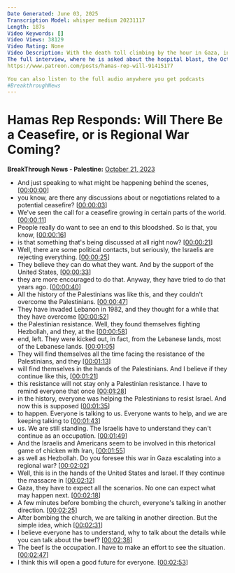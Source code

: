 ```yaml
---
Date Generated: June 03, 2025
Transcription Model: whisper medium 20231117
Length: 187s
Video Keywords: []
Video Views: 38129
Video Rating: None
Video Description: With the death toll climbing by the hour in Gaza, including over 1000 children, the whole world is wondering if there will be a ceasefire or if a larger war is likely. Rania Khalek asked Osama Hamdan, a senior representative of Hamas located in Lebanon, about what happens next. 
The full interview, where he is asked about the hospital blast, the October 7 operation, civilian deaths and Hamas’s endgame, is available for free on Patreon here: 
https://www.patreon.com/posts/hamas-rep-will-91415177
 
You can also listen to the full audio anywhere you get podcasts
#BreakthroughNews
---
```


# Hamas Rep Responds: Will There Be a Ceasefire, or is Regional War Coming?
**BreakThrough News - Palestine:** [October 21, 2023](https://www.youtube.com/watch?v=C_4wJMm3KEs)
*  And just speaking to what might be happening behind the scenes, [[00:00:00](https://www.youtube.com/watch?v=C_4wJMm3KEs&t=0.0s)]
*  you know, are there any discussions about or negotiations related to a potential ceasefire? [[00:00:03](https://www.youtube.com/watch?v=C_4wJMm3KEs&t=3.68s)]
*  We've seen the call for a ceasefire growing in certain parts of the world. [[00:00:11](https://www.youtube.com/watch?v=C_4wJMm3KEs&t=11.120000000000001s)]
*  People really do want to see an end to this bloodshed. So is that, you know, [[00:00:16](https://www.youtube.com/watch?v=C_4wJMm3KEs&t=16.96s)]
*  is that something that's being discussed at all right now? [[00:00:21](https://www.youtube.com/watch?v=C_4wJMm3KEs&t=21.68s)]
*  Well, there are some political contacts, but seriously, the Israelis are rejecting everything. [[00:00:25](https://www.youtube.com/watch?v=C_4wJMm3KEs&t=25.28s)]
*  They believe they can do what they want. And by the support of the United States, [[00:00:33](https://www.youtube.com/watch?v=C_4wJMm3KEs&t=33.6s)]
*  they are more encouraged to do that. Anyway, they have tried to do that years ago. [[00:00:40](https://www.youtube.com/watch?v=C_4wJMm3KEs&t=40.24s)]
*  All the history of the Palestinians was like this, and they couldn't overcome the Palestinians. [[00:00:47](https://www.youtube.com/watch?v=C_4wJMm3KEs&t=47.28s)]
*  They have invaded Lebanon in 1982, and they thought for a while that they have overcome [[00:00:52](https://www.youtube.com/watch?v=C_4wJMm3KEs&t=52.64s)]
*  the Palestinian resistance. Well, they found themselves fighting Hezbollah, and they, at the [[00:00:58](https://www.youtube.com/watch?v=C_4wJMm3KEs&t=58.8s)]
*  end, left. They were kicked out, in fact, from the Lebanese lands, most of the Lebanese lands. [[00:01:05](https://www.youtube.com/watch?v=C_4wJMm3KEs&t=65.76s)]
*  They will find themselves all the time facing the resistance of the Palestinians, and they [[00:01:13](https://www.youtube.com/watch?v=C_4wJMm3KEs&t=73.6s)]
*  will find themselves in the hands of the Palestinians. And I believe if they continue like this, [[00:01:21](https://www.youtube.com/watch?v=C_4wJMm3KEs&t=81.44s)]
*  this resistance will not stay only a Palestinian resistance. I have to remind everyone that once [[00:01:28](https://www.youtube.com/watch?v=C_4wJMm3KEs&t=88.16s)]
*  in the history, everyone was helping the Palestinians to resist Israel. And now this is supposed [[00:01:35](https://www.youtube.com/watch?v=C_4wJMm3KEs&t=95.19999999999999s)]
*  to happen. Everyone is talking to us. Everyone wants to help, and we are keeping talking to [[00:01:43](https://www.youtube.com/watch?v=C_4wJMm3KEs&t=103.11999999999999s)]
*  us. We are still standing. The Israelis have to understand they can't continue as an occupation. [[00:01:49](https://www.youtube.com/watch?v=C_4wJMm3KEs&t=109.44s)]
*  And the Israelis and Americans seem to be involved in this rhetorical game of chicken with Iran, [[00:01:55](https://www.youtube.com/watch?v=C_4wJMm3KEs&t=115.76s)]
*  as well as Hezbollah. Do you foresee this war in Gaza escalating into a regional war? [[00:02:02](https://www.youtube.com/watch?v=C_4wJMm3KEs&t=122.88000000000001s)]
*  Well, this is in the hands of the United States and Israel. If they continue the massacre in [[00:02:12](https://www.youtube.com/watch?v=C_4wJMm3KEs&t=132.72s)]
*  Gaza, they have to expect all the scenarios. No one can expect what may happen next. [[00:02:18](https://www.youtube.com/watch?v=C_4wJMm3KEs&t=138.24s)]
*  A few minutes before bombing the church, everyone's talking in another direction. [[00:02:25](https://www.youtube.com/watch?v=C_4wJMm3KEs&t=145.68s)]
*  After bombing the church, we are talking in another direction. But the simple idea, which [[00:02:31](https://www.youtube.com/watch?v=C_4wJMm3KEs&t=151.28s)]
*  I believe everyone has to understand, why to talk about the details while you can talk about the beef? [[00:02:38](https://www.youtube.com/watch?v=C_4wJMm3KEs&t=158.8s)]
*  The beef is the occupation. I have to make an effort to see the situation. [[00:02:47](https://www.youtube.com/watch?v=C_4wJMm3KEs&t=167.92s)]
*  I think this will open a good future for everyone. [[00:02:53](https://www.youtube.com/watch?v=C_4wJMm3KEs&t=173.28s)]
